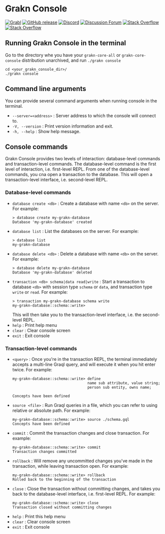 # Grakn Console

[![Grabl](https://grabl.io/api/status/graknlabs/console/badge.svg)](https://grabl.io/graknlabs/console)
[![GitHub release](https://img.shields.io/github/release/graknlabs/console.svg)](https://github.com/graknlabs/console/releases/latest)
[![Discord](https://img.shields.io/discord/665254494820368395?color=7389D8&label=chat&logo=discord&logoColor=ffffff)](https://grakn.ai/discord)
[![Discussion Forum](https://img.shields.io/discourse/https/discuss.grakn.ai/topics.svg)](https://discuss.grakn.ai)
[![Stack Overflow](https://img.shields.io/badge/stackoverflow-grakn-796de3.svg)](https://stackoverflow.com/questions/tagged/grakn)
[![Stack Overflow](https://img.shields.io/badge/stackoverflow-graql-3dce8c.svg)](https://stackoverflow.com/questions/tagged/graql)

## Running Grakn Console in the terminal

Go to the directory whe you have your `grakn-core-all` or `grakn-core-console` distribution unarchived, and run `./grakn console`
```
cd <your_grakn_console_dir>/
./grakn console
```

## Command line arguments

You can provide several command arguments when running console in the terminal.

- `--server=<address>` : Server address to which the console will connect to.
- `-V, --version` : Print version information and exit.
- `-h, --help` : Show help message.

## Console commands

Grakn Console provides two levels of interaction: database-level commands and transaction-level commands. The database-level command is the first level of interaction, i.e. first-level REPL. From one of the database-level commands, you cna open a transaction to the database. This will open a transaction-level interface, i.e. second-level REPL.

### Database-level commands

- `database create <db>` : Create a database with name `<db>` on the server. For example:
  ```
  > database create my-grakn-database
  Database 'my-grakn-database' created
  ```
- `database list` : List the databases on the server. For example:
  ```
  > database list
  my-grakn-database
  ```
- `database delete <db>` : Delete a database with name `<db>` on the server. For example:
  ```
  > database delete my-grakn-database
  Database 'my-grakn-database' deleted
  ```
- `transaction <db> schema|data read|write` : Start a transaction to database `<db>` with session type `schema` or `data`, and transaction type `write` or `read`. For example:
  ```
  > transaction my-grakn-database schema write
  my-grakn-database::schema::write>
  ```
  This will then take you to the transaction-level interface, i.e. the second-level REPL.
- `help` : Print help menu
- `clear` : Clear console screen
- `exit` : Exit console

### Transaction-level commands

- `<query>` : Once you're in the transaction REPL, the terminal immediately accepts a multi-line Graql query, and will execute it when you hit enter twice. For example:
  ```
  my-grakn-database::schema::write> define
                                    name sub attribute, value string;
                                    person sub entity, owns name;

  Concepts have been defined
  ```
- `source <file>` : Run Graql queries in a file, which you can refer to using relative or absolute path. For example:
  ```
  my-grakn-database::schema::write> source ./schema.gql
  Concepts have been defined
  ```
- `commit` : Commit the transaction changes and close transaction. For example:
  ```
  my-grakn-database::schema::write> commit
  Transaction changes committed
  ```
- `rollback` : Will remove any uncommitted changes you've made in the transaction, while leaving transaction open. For example:
  ```
  my-grakn-database::schema::write> rollback
  Rolled back to the beginning of the transaction
  ```
- `close` : Close the transaction without committing changes, and takes you back to the database-level interface, i.e. first-level REPL. For example:
  ```
  my-grakn-database::schema::write> close
  Transaction closed without committing changes
  ```
- `help` : Print this help menu
- `clear` : Clear console screen
- `exit` : Exit console
